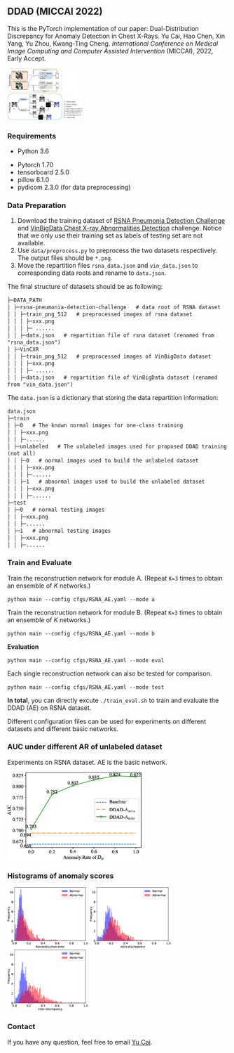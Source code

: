 ## DDAD (MICCAI 2022)
This is the PyTorch implementation of our paper: Dual-Distribution Discrepancy for Anomaly Detection in Chest X-Rays.
Yu Cai, Hao Chen, Xin Yang, Yu Zhou, Kwang-Ting Cheng.
*International Conference on Medical Image Computing and Computer Assisted Intervention* (MICCAI), 2022, Early Accept.

<img src='imgs/DDAD.jpg' style="zoom: 17%"/>

### Requirements

- Python 3.6

* Pytorch 1.70
* tensorboard 2.5.0
* pillow 6.1.0
* pydicom 2.3.0 (for data preprocessing)

### Data Preparation
1. Download the training dataset of [RSNA Pneumonia Detection Challenge](https://www.kaggle.com/c/rsna-pneumonia-detection-challenge) and [VinBigData Chest X-ray Abnormalities Detection](https://www.kaggle.com/c/vinbigdata-chest-xray-abnormalities-detection/data) challenge. Notice that we only use their training set as labels of testing set are not available. 
2. Use `data/preprocess.py` to preprocess the two datasets respectively. The output files should be `*.png`.
3. Move the repartition files `rsna_data.json` and `vin_data.json` to corresponding data roots and rename to `data.json`.

The final structure of datasets should be as following:

```
├─DATA_PATH
│ ├─rsna-pneumonia-detection-challenge   # data root of RSNA dataset
│ │ ├─train_png_512   # preprocessed images of rsna dataset 
│ │ │ ├─xxx.png
│ │ │ ├─ ......
│ │ ├─data.json   # repartition file of rsna dataset (renamed from "rsna_data.json")
│ ├─VinCXR
│ │ ├─train_png_512   # preprocessed images of VinBigData dataset
│ │ │ ├─xxx.png
│ │ │ ├─ ......
│ │ ├─data.json   # repartition file of VinBigData dataset (renamed from "vin_data.json")
```

The `data.json` is a dictionary that storing the data repartition information:

```
data.json
├─train
│ ├─0   # The known normal images for one-class training
│ │ ├─xxx.png
│ │ ├─......
│ ├─unlabeled   # The unlabeled images used for proposed DDAD training (not all)
│ │ ├─0   # normal images used to build the unlabeled dataset
│ │ │ ├─xxx.png
│ │ │ ├─......
│ │ ├─1   # abnormal images used to build the unlabeled dataset
│ │ │ ├─xxx.png
│ │ │ ├─......
├─test
│ ├─0   # normal testing images
│ │ ├─xxx.png
│ │ ├─......
│ ├─1   # abnormal testing images
│ │ ├─xxx.png
│ │ ├─......
```

### Train and Evaluate

Train the reconstruction network for module A. (Repeat `K=3` times to obtain an ensemble of *K* networks.)

```
python main --config cfgs/RSNA_AE.yaml --mode a
```

Train the reconstruction network for module B. (Repeat `K=3` times to obtain an ensemble of *K* networks.)

```
python main --config cfgs/RSNA_AE.yaml --mode b
```

**Evaluation**

```
python main --config cfgs/RSNA_AE.yaml --mode eval
```

Each single reconstruction network can also be tested for comparison.

```
python main --config cfgs/RSNA_AE.yaml --mode test
```

**In total**, you can directly excute `./train_eval.sh` to train and evaluate the DDAD (AE) on RSNA dataset.

Different configuration files can be used for experiments on different datasets and different basic networks.

### AUC under different AR of unlabeled dataset

Experiments on RSNA dataset. AE is the basic network. 

<img src='imgs/Ablation_AR.jpg' style="zoom: 30%"/>

### Histograms of anomaly scores

  <img src='imgs/rec_hist.jpg' style="zoom: 18%"/> <img src='imgs/intra_hist.jpg' style="zoom: 18%"/> <img src='imgs/inter_hist.jpg' style="zoom: 18%"/>


### Contact

If you have any question, feel free to email [Yu Cai](mailto:caiyu@hust.edu.cn).

